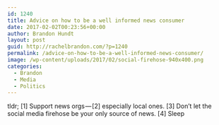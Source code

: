 ```yaml
---
id: 1240
title: Advice on how to be a well informed news consumer
date: 2017-02-02T00:23:56+00:00
author: Brandon Hundt
layout: post
guid: http://rachelbrandon.com/?p=1240
permalink: /advice-on-how-to-be-a-well-informed-news-consumer/
image: /wp-content/uploads/2017/02/social-firehose-940x400.png
categories:
  - Brandon
  - Media
  - Politics
---
```

tldr; [1] Support news orgs — [2] especially local ones. [3] Don’t let the social media firehose be your only source of news. [4] Sleep  
<!--more-->